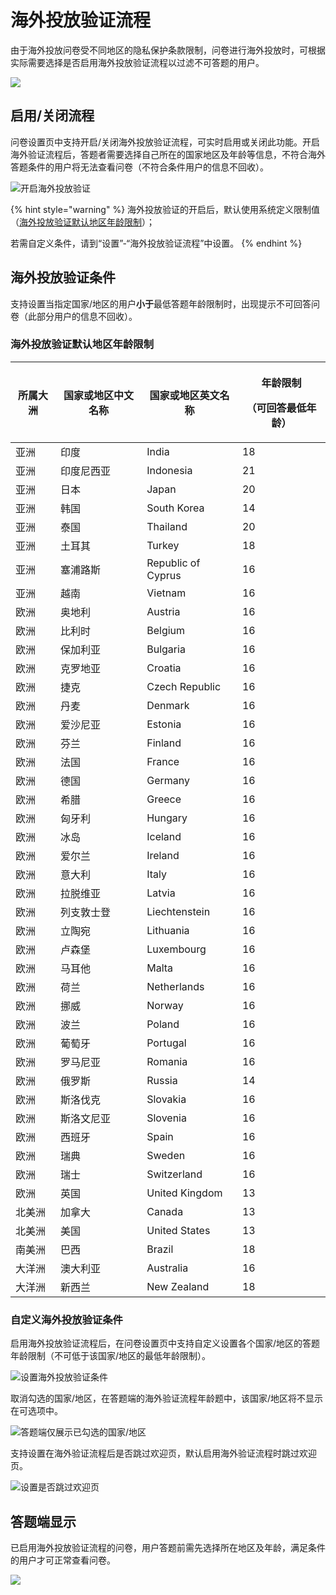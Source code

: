# 海外投放验证流程

由于海外投放问卷受不同地区的隐私保护条款限制，问卷进行海外投放时，可根据实际需要选择是否启用海外投放验证流程以过滤不可答题的用户。

![](<../../../../.gitbook/assets/image (526).png>)

## 启用/关闭流程



问卷设置页中支持开启/关闭海外投放验证流程，可实时启用或关闭此功能。开启海外验证流程后，答题者需要选择自己所在的国家地区及年龄等信息，不符合海外答题条件的用户将无法查看问卷（不符合条件用户的信息不回收）。

![开启海外投放验证](../../../../.gitbook/assets/Snipaste_2023-10-08_14-07-39.png)

{% hint style="warning" %}
海外投放验证的开启后，默认使用系统定义限制值（[海外投放验证默认地区年龄限制](../../../../cao-zuo-zhi-yin/wen-juan-she-zhi/da-ti-xian-zhi-she-zhi/hai-wai-tou-fang-liu-cheng.md#hai-wai-tou-fang-yan-zheng-mo-ren-di-qu-nian-ling-xian-zhi)）；

若需自定义条件，请到“设置”-“海外投放验证流程”中设置。
{% endhint %}



## 海外投放验证条件

支持设置当指定国家/地区的用户**小于**最低答题年龄限制时，出现提示不可回答问卷（此部分用户的信息不回收）。

### 海外投放验证默认地区年龄限制

| 所属大洲 | 国家或地区中文名称 | 国家或地区英文名称          | <p>年龄限制</p><p>（可回答最低年龄）</p> |
| ---- | --------- | ------------------ | --------------------------- |
| 亚洲   | 印度        | India              | 18                          |
| 亚洲   | 印度尼西亚     | Indonesia          | 21                          |
| 亚洲   | 日本        | Japan              | 20                          |
| 亚洲   | 韩国        | South Korea        | 14                          |
| 亚洲   | 泰国        | Thailand           | 20                          |
| 亚洲   | 土耳其       | Turkey             | 18                          |
| 亚洲   | 塞浦路斯      | Republic of Cyprus | 16                          |
| 亚洲   | 越南        | Vietnam            | 16                          |
| 欧洲   | 奥地利       | Austria            | 16                          |
| 欧洲   | 比利时       | Belgium            | 16                          |
| 欧洲   | 保加利亚      | Bulgaria           | 16                          |
| 欧洲   | 克罗地亚      | Croatia            | 16                          |
| 欧洲   | 捷克        | Czech Republic     | 16                          |
| 欧洲   | 丹麦        | Denmark            | 16                          |
| 欧洲   | 爱沙尼亚      | Estonia            | 16                          |
| 欧洲   | 芬兰        | Finland            | 16                          |
| 欧洲   | 法国        | France             | 16                          |
| 欧洲   | 德国        | Germany            | 16                          |
| 欧洲   | 希腊        | Greece             | 16                          |
| 欧洲   | 匈牙利       | Hungary            | 16                          |
| 欧洲   | 冰岛        | Iceland            | 16                          |
| 欧洲   | 爱尔兰       | Ireland            | 16                          |
| 欧洲   | 意大利       | Italy              | 16                          |
| 欧洲   | 拉脱维亚      | Latvia             | 16                          |
| 欧洲   | 列支敦士登     | Liechtenstein      | 16                          |
| 欧洲   | 立陶宛       | Lithuania          | 16                          |
| 欧洲   | 卢森堡       | Luxembourg         | 16                          |
| 欧洲   | 马耳他       | Malta              | 16                          |
| 欧洲   | 荷兰        | Netherlands        | 16                          |
| 欧洲   | 挪威        | Norway             | 16                          |
| 欧洲   | 波兰        | Poland             | 16                          |
| 欧洲   | 葡萄牙       | Portugal           | 16                          |
| 欧洲   | 罗马尼亚      | Romania            | 16                          |
| 欧洲   | 俄罗斯       | Russia             | 14                          |
| 欧洲   | 斯洛伐克      | Slovakia           | 16                          |
| 欧洲   | 斯洛文尼亚     | Slovenia           | 16                          |
| 欧洲   | 西班牙       | Spain              | 16                          |
| 欧洲   | 瑞典        | Sweden             | 16                          |
| 欧洲   | 瑞士        | Switzerland        | 16                          |
| 欧洲   | 英国        | United Kingdom     | 13                          |
| 北美洲  | 加拿大       | Canada             | 13                          |
| 北美洲  | 美国        | United States      | 13                          |
| 南美洲  | 巴西        | Brazil             | 18                          |
| 大洋洲  | 澳大利亚      | Australia          | 16                          |
| 大洋洲  | 新西兰       | New Zealand        | 18                          |

### 自定义海外投放验证条件

启用海外投放验证流程后，在问卷设置页中支持自定义设置各个国家/地区的答题年龄限制（不可低于该国家/地区的最低年龄限制）。

![设置海外投放验证条件](<../../../../.gitbook/assets/image (520).png>)

取消勾选的国家/地区，在答题端的海外验证流程年龄题中，该国家/地区将不显示在可选项中。

![答题端仅展示已勾选的国家/地区](<../../../../.gitbook/assets/image (528).png>)

支持设置在海外验证流程后是否跳过欢迎页，默认启用海外验证流程时跳过欢迎页。

![设置是否跳过欢迎页](<../../../../.gitbook/assets/image (594).png>)

## 答题端显示

已启用海外投放验证流程的问卷，用户答题前需先选择所在地区及年龄，满足条件的用户才可正常查看问卷。

![](<../../../../.gitbook/assets/image (497).png>)
